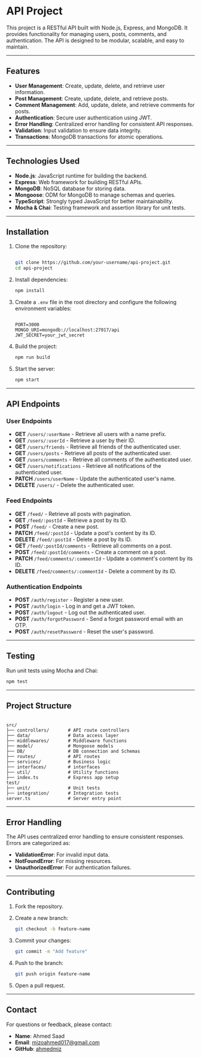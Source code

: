 # API Project

This project is a RESTful API built with Node.js, Express, and MongoDB. It provides functionality for managing users, posts, comments, and authentication. The API is designed to be modular, scalable, and easy to maintain.

---

## Features

- **User Management**: Create, update, delete, and retrieve user information.
- **Post Management**: Create, update, delete, and retrieve posts.
- **Comment Management**: Add, update, delete, and retrieve comments for posts.
- **Authentication**: Secure user authentication using JWT.
- **Error Handling**: Centralized error handling for consistent API responses.
- **Validation**: Input validation to ensure data integrity.
- **Transactions**: MongoDB transactions for atomic operations.

---

## Technologies Used

- **Node.js**: JavaScript runtime for building the backend.
- **Express**: Web framework for building RESTful APIs.
- **MongoDB**: NoSQL database for storing data.
- **Mongoose**: ODM for MongoDB to manage schemas and queries.
- **TypeScript**: Strongly typed JavaScript for better maintainability.
- **Mocha & Chai**: Testing framework and assertion library for unit tests.

---

## Installation

1. Clone the repository:

   ```bash
   
   git clone https://github.com/your-username/api-project.git
   cd api-project
   ```

2. Install dependencies:

   ```bash
   npm install
   ```

3. Create a `.env` file in the root directory and configure the following environment variables:

   ```
   
   PORT=3000
   MONGO_URI=mongodb://localhost:27017/api
   JWT_SECRET=your_jwt_secret
   ```

4. Build the project:

   ```bash
   npm run build
   ```

5. Start the server:

   ```bash
   npm start
   ```

---

## API Endpoints

### User Endpoints

- **GET** `/users/:userName` - Retrieve all users with a name prefix.
- **GET** `/users/:userId` - Retrieve a user by their ID.
- **GET** `/users/friends` - Retrieve all friends of the authenticated user.
- **GET** `/users/posts` - Retrieve all posts of the authenticated user.
- **GET** `/users/comments` - Retrieve all comments of the authenticated user.
- **GET** `/users/notifications` - Retrieve all notifications of the authenticated user.
- **PATCH** `/users/userName` - Update the authenticated user's name.
- **DELETE** `/users/` - Delete the authenticated user.

### Feed Endpoints

- **GET** `/feed/` - Retrieve all posts with pagination.
- **GET** `/feed/:postId` - Retrieve a post by its ID.
- **POST** `/feed/` - Create a new post.
- **PATCH** `/feed/:postId` - Update a post's content by its ID.
- **DELETE** `/feed/:postId` - Delete a post by its ID.
- **GET** `/feed/:postId/comments` - Retrieve all comments on a post.
- **POST** `/feed/:postId/comments` - Create a comment on a post.
- **PATCH** `/feed/comments/:commentId` - Update a comment's content by its ID.
- **DELETE** `/feed/comments/:commentId` - Delete a comment by its ID.

### Authentication Endpoints

- **POST** `/auth/register` - Register a new user.
- **POST** `/auth/login` - Log in and get a JWT token.
- **POST** `/auth/logout` - Log out the authenticated user.
- **POST** `/auth/forgotPassword` - Send a forgot password email with an OTP.
- **POST** `/auth/resetPassword` - Reset the user's password.

---

## Testing

Run unit tests using Mocha and Chai:

```bash
npm test
```

---

## Project Structure

```

src/
├── controllers/       # API route controllers
├── data/              # Data access layer
├── middlewares/       # Middleware functions
├── model/             # Mongoose models
├── DB/                # DB connection and Schemas
├── routes/            # API routes
├── services/          # Business logic
├── interfaces/        # interfaces
├── util/              # Utility functions
├── index.ts           # Express app setup
test/
├── unit/              # Unit tests
├── integration/       # Integration tests
server.ts              # Server entry point
```

---

## Error Handling

The API uses centralized error handling to ensure consistent responses. Errors are categorized as:

- **ValidationError**: For invalid input data.
- **NotFoundError**: For missing resources.
- **UnauthorizedError**: For authentication failures.

---

## Contributing

1. Fork the repository.
2. Create a new branch:

   ```bash
   git checkout -b feature-name
   ```

3. Commit your changes:

   ```bash
   git commit -m "Add feature"
   ```

4. Push to the branch:

   ```bash
   git push origin feature-name
   ```

5. Open a pull request.

---

## Contact

For questions or feedback, please contact:

- **Name**: Ahmed Saad
- **Email**: <mizoahmed017@gmail.com>
- **GitHub**: [ahmedmiz](https://github.com/ahmedmiz)
